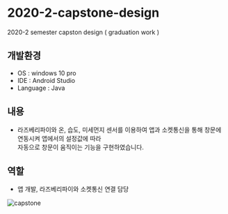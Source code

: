 # 2020-2-capstone-design
2020-2 semester capston design ( graduation work )

## 개발환경
* OS : windows 10 pro
* IDE : Android Studio
* Language : Java

## 내용
* 라즈베리파이와 온, 습도, 미세먼지 센서를 이용하여 앱과 소켓통신을 통해 창문에 연동시켜 앱에서의 설정값에 따라</br>
자동으로 창문이 움직이는 기능을 구현하였습니다.

## 역할
* 앱 개발, 라즈베리파이와 소켓통신 연결 담당

![capstone](https://user-images.githubusercontent.com/62370144/135969726-4659fdeb-2c45-4734-85fe-20980784e84f.PNG)
